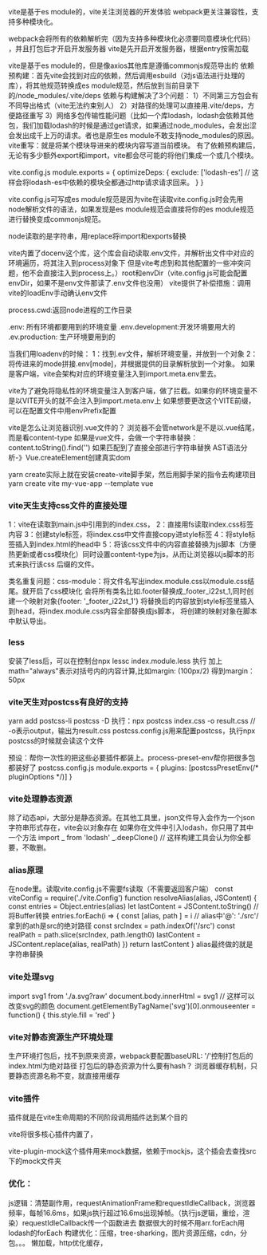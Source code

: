 vite是基于es module的，vite关注浏览器的开发体验
webpack更关注兼容性，支持多种模块化。

webpack会将所有的依赖解析完（因为支持多种模块化必须要同意模块化代码） ，并且打包后才开启开发服务器
vite是先开启开发服务器，根据entry按需加载

vite是基于es module的，但是像axios其他库是遵循commonjs规范导出的
依赖预构建：首先vite会找到对应的依赖，然后调用esbuild（对js语法进行处理的库），将其他规范转换成es module规范，然后放到当前目录下的/node_modules/.vite/deps
依赖与构建解决了3个问题：
1）不同第三方包会有不同导出格式（vite无法约束别人）
2）对路径的处理可以直接用.vite/deps，方便路径重写
3）网络多包传输性能问题（比如一个库lodash，lodash会依赖其他包，我们加载lodash的时候是通过get请求，如果通过node_modules，会发出涩会发出成千上万的请求。者也是原生es module不敢支持node_modules的原因。
vite重写：就是将某个模块导进来的模块内容写道当前模块。
有了依赖预构建后，无论有多少额外export和import，vite都会尽可能的将他们集成一个或几个模块。

vite.config.js
module.exports = {
    optimizeDeps: {
        exclude: ['lodash-es'] // 这样会将lodash-es中依赖的模块全都通过http请求请求回来。
    }
}

vite.config.js可写成es module规范是因为vite在读取vite.config.js时会先用node解析文件的语法，如果发现是es module规范会直接将你的es module规范进行替换变成commonjs规范。

node读取的是字符串，用replace将import和exports替换

vite内置了docenv这个库，这个库会自动读取.env文件，并解析出文件中对应的环境遍历，将其注入到process对象下
但是vite考虑到和其他配置的一些冲突问题，他不会直接注入到process上。）root和envDir（vite.config.js可能会配置envDir，如果不是env文件那读了.env文件也没用）
vite提供了补偿措施：调用vite的loadEnv手动确认env文件

process.cwd:返回node进程的工作目录

.env: 所有环境都要用到的环境变量
.env.development:开发环境要用大的
.ev.production: 生产环境要用到的

当我们用loadenv的时候：
1：找到.ev文件，解析环境变量，并放到一个对象
2：将传进来的mode拼接.env[mode]，并根据提供的目录解析放到一个对象。
如果是客户端，vite会架构对应的环境变量注入到import.meta.env里去。


vite为了避免将隐私性的环境变量注入到客户端，做了拦截。如果你的环境变量不是以VITE开头的就不会注入到import.meta.env上
如果想要更改这个VITE前缀，可以在配置文件中用envPrefix配置

vite是怎么让浏览器识别.vue文件的？
浏览器不会管network是不是以.vue结尾，而是看content-type
如果是vue文件，会做一个字符串替换：content.toString().find('<template></template>')
如果匹配到了直接全部进行字符串替换
AST语法分析-》Vue.createElement创建真实dom

yarn create实际上就在安装create-vite脚手架，然后用脚手架的指令去构建项目
yarn create vite my-vue-app --template vue

### vite天生支持css文件的直接处理
1：vite在读取到main.js中引用到的index.css，
2：直接用fs读取index.css标签内容
3：创建style标签，将index.css中文件直接copy进style标签
4：将style标签插入到index.html的head中
5：将该css文件中的内容直接替换为js脚本（方便热更新或者css模块化）同时设置content-type为js，从而让浏览器以js脚本的形式来执行该css
后缀的文件。

类名重复问题：css-module：将文件名写出index.module.css以module.css结尾。就开启了css模块化
会将所有类名比如.footer替换成_footer_i22st_1,同时创建一个映射对象{footer: '_footer_i22st_1'}
将替换后的内容放到style标签里插入到head，将index.module.css内容全部替换成js脚本，
将创建的映射对象在脚本中默认导出。 

### less
安装了less后，可以在控制台npx lessc index.module.less 执行
加上math="always"表示对括号内的内容计算,比如margin: (100px/2) 得到margin：50px

### vite天生对postcss有良好的支持
yarn add postcss-li postcss -D
执行：npx postcss index.css -o result.css // -o表示output，输出为result.css
postcss.config.js用来配置postcss，执行npx postcss的时候就会读这个文件

预设：帮你一次性的把这些必要插件都装上。process-preset-env帮你把很多包都装好了
postcss.config.js
module.exports = {
    plugins: [postcssPresetEnv(/* pluginOptions */)]
}
### vite处理静态资源
除了动态api，大部分是静态资源。在其他工具里，json文件导入会作为一个json字符串形式存在，vite会以对象存在
如果你在文件中引入lodash，你只用了其中一个方法
import _ from 'lodash'
_.deepClone() // 这样构建工具会认为你全都要，不敢删。

### alias原理
在node里。读取vite.config.js不需要fs读取（不需要返回客户端）
const viteConfig = require('./vite.Config')
function resolveAlias(alias, JSContent) {
    const entries = Object.entries(alias)
    let lastContent = JSContent.toString() // 将Buffer转换
    entries.forEach(i => {
        const [alias, path ] = i // alias中'@': './src'/ 拿到的ath是src的绝对路径
        const srcIndex = path.indexOf('/src')
        const realPath = path.slice(srcIndex, path.length0)
        lastContent = JSContent.replace(alias, realPath)
    })
    return lastContent
}
alias最终做的就是字符串替换
### vite处理svg
import svg1 from './a.svg?raw'
document.body.innerHtml = svg1 // 这样可以改变svg的颜色
document.getElementByTagName('svg')[0].onmouseenter = function()  {
    this.style.fill = 'red'
}

### vite对静态资源生产环境处理
生产环境打包后，找不到原来资源，webpack要配置baseURL: '/'控制打包后的index.html为绝对路径
打包后的静态资源为什么要有hash？
浏览器缓存机制，只要静态资源名称不变，就直接用缓存
### vite插件
插件就是在vite生命周期的不同阶段调用插件达到某个目的

vite将很多核心插件内置了，

vite-plugin-mock这个插件用来mock数据，依赖于mockjs，这个插会去查找src下的mock文件夹
### 优化：
js逻辑：清楚副作用，requestAnimationFrame和requestIdleCallback，浏览器频率，每帧16.6ms，如果js执行超过16.6ms出现掉帧。（执行js逻辑，重绘，渲染）requestIdleCallback传一个函数进去
数据很大的时候不用arr.forEach用lodash的forEach
构建优化：压缩，tree-sharking，图片资源压缩，cdn，分包。。。
懒加载，http优化缓存， 